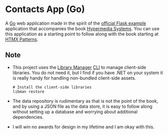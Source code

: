 # Contacts App (Go)

A [Go](https://go.dev/) web application made in the spirit of the [official Flask example][htmx-proj] application
that accompanies the book [Hypermedia Systems][htmx-book]. You can use this application as a starting point
to follow along with the book starting at [HTMX Patterns](https://hypermedia.systems/htmx-patterns/).

## Note

- This project uses the [Library Manager][libman] [CLI][libman-cli] to manage client-side libraries. You do not need it,
  but I find if you have .NET on your system it is really handy for handling non-bundled client-side assets.

  ```shell
  # Install the client-side libraries
  libman restore
  ```

- The data repository is rudimentary as that is not the point of the book, and by using a JSON file
  as the data store, it is easy to follow along without setting up a database and worrying about additional dependencies.
- I will win no awards for design in my lifetime and I am okay with this.

[htmx]: https://htmx.org 'High power tools for HTML'
[htmx-book]: https://hypermedia.systems/ 'Hypermedia Systems Book'
[flask]: https://flask.palletsprojects.com/ 'Flask - A minimal web framework for Python'
[htmx-proj]: https://github.com/bigskysoftware/contact-app 'Contact App - official'
[libman]: https://devblogs.microsoft.com/dotnet/library-manager-client-side-content-manager-for-web-apps/ 'Client-side content manager for web apps'
[libman-cli]: https://learn.microsoft.com/en-us/aspnet/core/client-side/libman/libman-cli
